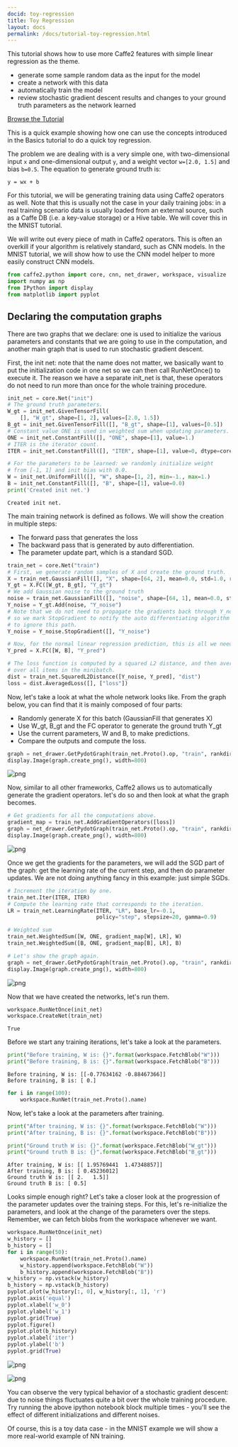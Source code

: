 ```yaml
---
docid: toy-regression
title: Toy Regression
layout: docs
permalink: /docs/tutorial-toy-regression.html
---
```


This tutorial shows how to use more Caffe2 features with simple linear regression as the theme.

* generate some sample random data as the input for the model
* create a network with this data
* automatically train the model
* review stochastic gradient descent results and changes to your ground truth parameters as the network learned

[Browse the Tutorial](https://github.com/caffe2/caffe2/blob/master/caffe2/python/tutorials/toy_regression.ipynb)

This is a quick example showing how one can use the concepts introduced in the Basics tutorial to do a quick toy regression.

The problem we are dealing with is a very simple one, with two-dimensional input `x` and one-dimensional output `y`, and a weight vector `w=[2.0, 1.5]` and bias `b=0.5`. The equation to generate ground truth is:

```y = wx + b```

For this tutorial, we will be generating training data using Caffe2 operators as well. Note that this is usually not the case in your daily training jobs: in a real training scenario data is usually loaded from an external source, such as a Caffe DB (i.e. a key-value storage) or a Hive table. We will cover this in the MNIST tutorial.

We will write out every piece of math in Caffe2 operators. This is often an overkill if your algorithm is relatively standard, such as CNN models. In the MNIST tutorial, we will show how to use the CNN model helper to more easily construct CNN models.


```python
from caffe2.python import core, cnn, net_drawer, workspace, visualize
import numpy as np
from IPython import display
from matplotlib import pyplot
```

## Declaring the computation graphs

There are two graphs that we declare: one is used to initialize the various parameters and constants that we are going to use in the computation, and another main graph that is used to run stochastic gradient descent.

First, the init net: note that the name does not matter, we basically want to put the initialization code in one net so we can then call RunNetOnce() to execute it. The reason we have a separate init_net is that, these operators do not need to run more than once for the whole training procedure.


```python
init_net = core.Net("init")
# The ground truth parameters.
W_gt = init_net.GivenTensorFill(
    [], "W_gt", shape=[1, 2], values=[2.0, 1.5])
B_gt = init_net.GivenTensorFill([], "B_gt", shape=[1], values=[0.5])
# Constant value ONE is used in weighted sum when updating parameters.
ONE = init_net.ConstantFill([], "ONE", shape=[1], value=1.)
# ITER is the iterator count.
ITER = init_net.ConstantFill([], "ITER", shape=[1], value=0, dtype=core.DataType.INT32)

# For the parameters to be learned: we randomly initialize weight
# from [-1, 1] and init bias with 0.0.
W = init_net.UniformFill([], "W", shape=[1, 2], min=-1., max=1.)
B = init_net.ConstantFill([], "B", shape=[1], value=0.0)
print('Created init net.')
```

    Created init net.


The main training network is defined as follows. We will show the creation in multiple steps:
- The forward pass that generates the loss
- The backward pass that is generated by auto differentiation.
- The parameter update part, which is a standard SGD.


```python
train_net = core.Net("train")
# First, we generate random samples of X and create the ground truth.
X = train_net.GaussianFill([], "X", shape=[64, 2], mean=0.0, std=1.0, run_once=0)
Y_gt = X.FC([W_gt, B_gt], "Y_gt")
# We add Gaussian noise to the ground truth
noise = train_net.GaussianFill([], "noise", shape=[64, 1], mean=0.0, std=1.0, run_once=0)
Y_noise = Y_gt.Add(noise, "Y_noise")
# Note that we do not need to propagate the gradients back through Y_noise,
# so we mark StopGradient to notify the auto differentiating algorithm
# to ignore this path.
Y_noise = Y_noise.StopGradient([], "Y_noise")

# Now, for the normal linear regression prediction, this is all we need.
Y_pred = X.FC([W, B], "Y_pred")

# The loss function is computed by a squared L2 distance, and then averaged
# over all items in the minibatch.
dist = train_net.SquaredL2Distance([Y_noise, Y_pred], "dist")
loss = dist.AveragedLoss([], ["loss"])
```

Now, let's take a look at what the whole network looks like. From the graph below, you can find that it is mainly composed of four parts:

- Randomly generate X for this batch (GaussianFill that generates X)
- Use W_gt, B_gt and the FC operator to generate the ground truth Y_gt
- Use the current parameters, W and B, to make predictions.
- Compare the outputs and compute the loss.


```python
graph = net_drawer.GetPydotGraph(train_net.Proto().op, "train", rankdir="LR")
display.Image(graph.create_png(), width=800)
```

![png](../static/images/tutorial-toy1.png)


Now, similar to all other frameworks, Caffe2 allows us to automatically generate the gradient operators. let's do so and then look at what the graph becomes.


```python
# Get gradients for all the computations above.
gradient_map = train_net.AddGradientOperators([loss])
graph = net_drawer.GetPydotGraph(train_net.Proto().op, "train", rankdir="LR")
display.Image(graph.create_png(), width=800)
```




![png](../static/images/tutorial-toy2.png)



Once we get the gradients for the parameters, we will add the SGD part of the graph: get the learning rate of the current step, and then do parameter updates. We are not doing anything fancy in this example: just simple SGDs.


```python
# Increment the iteration by one.
train_net.Iter(ITER, ITER)
# Compute the learning rate that corresponds to the iteration.
LR = train_net.LearningRate(ITER, "LR", base_lr=-0.1,
                            policy="step", stepsize=20, gamma=0.9)

# Weighted sum
train_net.WeightedSum([W, ONE, gradient_map[W], LR], W)
train_net.WeightedSum([B, ONE, gradient_map[B], LR], B)

# Let's show the graph again.
graph = net_drawer.GetPydotGraph(train_net.Proto().op, "train", rankdir="LR")
display.Image(graph.create_png(), width=800)
```




![png](../static/images/tutorial-toy3.png)



Now that we have created the networks, let's run them.


```python
workspace.RunNetOnce(init_net)
workspace.CreateNet(train_net)
```




    True



Before we start any training iterations, let's take a look at the parameters.


```python
print("Before training, W is: {}".format(workspace.FetchBlob("W")))
print("Before training, B is: {}".format(workspace.FetchBlob("B")))
```

    Before training, W is: [[-0.77634162 -0.88467366]]
    Before training, B is: [ 0.]



```python
for i in range(100):
    workspace.RunNet(train_net.Proto().name)
```

Now, let's take a look at the parameters after training.


```python
print("After training, W is: {}".format(workspace.FetchBlob("W")))
print("After training, B is: {}".format(workspace.FetchBlob("B")))

print("Ground truth W is: {}".format(workspace.FetchBlob("W_gt")))
print("Ground truth B is: {}".format(workspace.FetchBlob("B_gt")))
```

    After training, W is: [[ 1.95769441  1.47348857]]
    After training, B is: [ 0.45236012]
    Ground truth W is: [[ 2.   1.5]]
    Ground truth B is: [ 0.5]


Looks simple enough right? Let's take a closer look at the progression of the parameter updates over the training steps. For this, let's re-initialize the parameters, and look at the change of the parameters over the steps. Remember, we can fetch blobs from the workspace whenever we want.


```python
workspace.RunNetOnce(init_net)
w_history = []
b_history = []
for i in range(50):
    workspace.RunNet(train_net.Proto().name)
    w_history.append(workspace.FetchBlob("W"))
    b_history.append(workspace.FetchBlob("B"))
w_history = np.vstack(w_history)
b_history = np.vstack(b_history)
pyplot.plot(w_history[:, 0], w_history[:, 1], 'r')
pyplot.axis('equal')
pyplot.xlabel('w_0')
pyplot.ylabel('w_1')
pyplot.grid(True)
pyplot.figure()
pyplot.plot(b_history)
pyplot.xlabel('iter')
pyplot.ylabel('b')
pyplot.grid(True)
```


![png](../static/images/tutorial-toy3.png)



![png](../static/images/tutorial-toy4.png)


You can observe the very typical behavior of a stochastic gradient descent: due to noise things fluctuates quite a bit over the whole training procedure. Try running the above ipython notebook block multiple times - you'll see the effect of different initializations and different noises.

Of course, this is a toy data case - in the MNIST example we will show a more real-world example of NN training.
